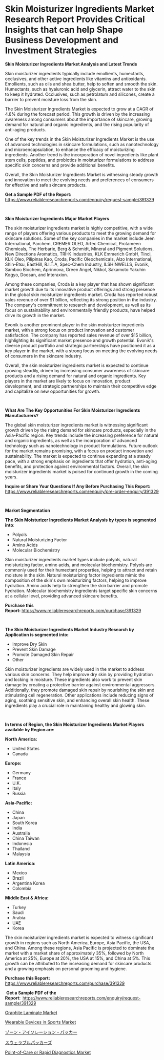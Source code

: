 <p><h1>Skin Moisturizer Ingredients Market Research Report Provides Critical Insights that can help Shape Business Development and Investment Strategies</h1></p><p><strong>Skin Moisturizer Ingredients Market Analysis and Latest Trends</strong></p>
<p><p>Skin moisturizer ingredients typically include emollients, humectants, occlusives, and other active ingredients like vitamins and antioxidants. Emollients, such as oils and shea butter, help to soften and smooth the skin. Humectants, such as hyaluronic acid and glycerin, attract water to the skin to keep it hydrated. Occlusives, such as petrolatum and silicones, create a barrier to prevent moisture loss from the skin.</p><p>The Skin Moisturizer Ingredients Market is expected to grow at a CAGR of 4.8% during the forecast period. This growth is driven by the increasing awareness among consumers about the importance of skincare, growing demand for natural and organic ingredients, and the rising popularity of anti-aging products.</p><p>One of the key trends in the Skin Moisturizer Ingredients Market is the use of advanced technologies in skincare formulations, such as nanotechnology and microencapsulation, to enhance the efficacy of moisturizing ingredients. Another trend is the incorporation of novel ingredients like plant stem cells, peptides, and probiotics in moisturizer formulations to address specific skin concerns and provide additional benefits.</p><p>Overall, the Skin Moisturizer Ingredients Market is witnessing steady growth and innovation to meet the evolving needs and preferences of consumers for effective and safe skincare products.</p></p>
<p><strong>Get a Sample PDF of the Report:&nbsp;</strong> <a href="https://www.reliableresearchreports.com/enquiry/request-sample/391329">https://www.reliableresearchreports.com/enquiry/request-sample/391329</a></p>
<p>&nbsp;</p>
<p><strong>Skin Moisturizer Ingredients Major Market Players</strong></p>
<p><p>The skin moisturizer ingredients market is highly competitive, with a wide range of players offering various products to meet the growing demand for skincare solutions. Some of the key companies in the market include Jeen International, Parchem, CREMER OLEO, Artec Chemical, Protameen Chemicals, The Herbarie, Berg & Schmidt, Mineral and Pigment Solutions, New Directions Aromatics, TRI-K Industries, KLK Emmerich GmbH, Tinci, KLK Oleo, Pilipinas Kao, Croda, Pacific Oleochemicals, Alzo International, Shin-Etsu, EastHill, R.I.T.A, Spec-Chem Industry, ILSHINWELLS, Evonik, Samboo Biochem, Aprinnova, Green Angel, Nikkol, Sakamoto Yakuhin Kogyo, Doosan, and Interaxion.</p><p>Among these companies, Croda is a key player that has shown significant market growth due to its innovative product offerings and strong presence in the global skin moisturizer ingredients market. Croda has reported robust sales revenue of over $1 billion, reflecting its strong position in the industry. The company's commitment to research and development, as well as its focus on sustainability and environmentally friendly products, have helped drive its growth in the market.</p><p>Evonik is another prominent player in the skin moisturizer ingredients market, with a strong focus on product innovation and customer satisfaction. The company has reported sales revenue of over $15 billion, highlighting its significant market presence and growth potential. Evonik's diverse product portfolio and strategic partnerships have positioned it as a key player in the market, with a strong focus on meeting the evolving needs of consumers in the skincare industry.</p><p>Overall, the skin moisturizer ingredients market is expected to continue growing steadily, driven by increasing consumer awareness of skincare products and a rising demand for natural and organic ingredients. Key players in the market are likely to focus on innovation, product development, and strategic partnerships to maintain their competitive edge and capitalize on new opportunities for growth.</p></p>
<p>&nbsp;</p>
<p><strong>What Are The Key Opportunities For Skin Moisturizer Ingredients Manufacturers?</strong></p>
<p><p>The global skin moisturizer ingredients market is witnessing significant growth driven by the rising demand for skincare products, especially in the Asia-Pacific region. Key trends include the increasing preference for natural and organic ingredients, as well as the incorporation of advanced technology such as nanotechnology in product formulations. Future outlook for the market remains promising, with a focus on product innovation and sustainability. The market is expected to continue expanding at a steady pace, with a strong emphasis on ingredients that offer hydration, anti-aging benefits, and protection against environmental factors. Overall, the skin moisturizer ingredients market is poised for continued growth in the coming years.</p></p>
<p><strong>Inquire or Share Your Questions If Any Before Purchasing This Report:</strong> <a href="https://www.reliableresearchreports.com/enquiry/pre-order-enquiry/391329">https://www.reliableresearchreports.com/enquiry/pre-order-enquiry/391329</a></p>
<p>&nbsp;</p>
<p><strong>Market Segmentation</strong></p>
<p><strong>The Skin Moisturizer Ingredients Market Analysis by types is segmented into:</strong></p>
<p><ul><li>Polyols</li><li>Natural Moisturizing Factor</li><li>Amino Acids</li><li>Molecular Biochemistry</li></ul></p>
<p><p>Skin moisturizer ingredients market types include polyols, natural moisturizing factor, amino acids, and molecular biochemistry. Polyols are commonly used for their humectant properties, helping to attract and retain moisture in the skin. Natural moisturizing factor ingredients mimic the composition of the skin's own moisturizing factors, helping to improve hydration. Amino acids help to strengthen the skin barrier and promote hydration. Molecular biochemistry ingredients target specific skin concerns at a cellular level, providing advanced skincare benefits.</p></p>
<p><strong>Purchase this Report:&nbsp;</strong><a href="https://www.reliableresearchreports.com/purchase/391329">https://www.reliableresearchreports.com/purchase/391329</a></p>
<p>&nbsp;</p>
<p><strong>The Skin Moisturizer Ingredients Market Industry Research by Application is segmented into:</strong></p>
<p><ul><li>Improve Dry Skin</li><li>Prevent Skin Damage</li><li>Promote Damaged Skin Repair</li><li>Other</li></ul></p>
<p><p>Skin moisturizer ingredients are widely used in the market to address various skin concerns. They help improve dry skin by providing hydration and locking in moisture. These ingredients also work to prevent skin damage by creating a protective barrier against environmental aggressors. Additionally, they promote damaged skin repair by nourishing the skin and stimulating cell regeneration. Other applications include reducing signs of aging, soothing sensitive skin, and enhancing overall skin health. These ingredients play a crucial role in maintaining healthy and glowing skin.</p></p>
<p>&nbsp;</p>
<p><strong>In terms of Region, the Skin Moisturizer Ingredients Market Players available by Region are:</strong></p>
<p>
    <p> <strong> North America: </strong>
        <ul>
            <li>United States</li>
            <li>Canada</li>
        </ul>
        </p> 
    <p> <strong> Europe: </strong>
        <ul>
            <li>Germany</li>
            <li>France</li>
            <li>U.K.</li>
            <li>Italy</li>
            <li>Russia</li>
        </ul>
        </p> 
    <p> <strong> Asia-Pacific: </strong>
        <ul>
            <li>China</li>
            <li>Japan</li>
            <li>South Korea</li>
            <li>India</li>
            <li>Australia</li>
            <li>China Taiwan</li>
            <li>Indonesia</li>
            <li>Thailand</li>
            <li>Malaysia</li>
        </ul>
        </p> 
    <p> <strong> Latin America: </strong>
        <ul>
            <li>Mexico</li>
            <li>Brazil</li>
            <li>Argentina Korea</li>
            <li>Colombia</li>
        </ul>
        </p> 
    <p> <strong> Middle East & Africa: </strong>
        <ul>
            <li>Turkey</li>
            <li>Saudi</li>
            <li>Arabia</li>
            <li>UAE</li>
            <li>Korea</li>
        </ul>
    </p>
    </p>
<p><p>The skin moisturizer ingredients market is expected to witness significant growth in regions such as North America, Europe, Asia Pacific, the USA, and China. Among these regions, Asia Pacific is projected to dominate the market with a market share of approximately 35%, followed by North America at 25%, Europe at 20%, the USA at 15%, and China at 5%. This growth can be attributed to the increasing demand for skincare products and a growing emphasis on personal grooming and hygiene.</p></p>
<p><strong>Purchase this Report: </strong><a href="https://www.reliableresearchreports.com/purchase/391329">https://www.reliableresearchreports.com/purchase/391329</a></p>
<p>&nbsp;<strong>Get a Sample PDF of the Report:&nbsp;&nbsp;</strong><a href="https://www.reliableresearchreports.com/enquiry/request-sample/391329">https://www.reliableresearchreports.com/enquiry/request-sample/391329</a></p>
<p><strong></strong></p>
<p><p><a href="https://view.publitas.com/reportprime-1/graphite-laminate-market-size-growth-and-forecast-from-2024-2031/">Graphite Laminate Market</a></p><p><a href="https://view.publitas.com/reportprime-1/wearable-devices-in-sports-market-size-2024-2031-global-industrial-analysis-key-geographical-regions-market-share-top-key-players-product-types-and-forecast-research-report/">Wearable Devices in Sports Market</a></p><p><a href="https://medium.com/@noreneward2023/%E3%82%BE%E3%83%8A%E3%83%AB%E9%9A%94%E9%9B%A2%E3%83%91%E3%83%83%E3%82%AB%E3%83%BC%E5%B8%82%E5%A0%B4-%E7%AB%B6%E4%BA%89%E5%88%86%E6%9E%90-%E5%B8%82%E5%A0%B4%E5%8B%95%E5%90%91%E3%81%8A%E3%82%88%E3%81%B32031%E5%B9%B4%E3%81%BE%E3%81%A7%E3%81%AE%E4%BA%88%E6%B8%AC-3329eab37765">ゾーン・アイソレーション・パッカー</a></p><p><a href="https://medium.com/@noreneward2023/%E8%86%A8%E5%BC%B5%E5%BC%8F%E3%83%91%E3%83%83%E3%82%AB%E3%83%BC%E5%B8%82%E5%A0%B4%E5%88%86%E6%9E%90-%E3%81%9D%E3%81%AEcagr-%E5%B8%82%E5%A0%B4%E3%82%BB%E3%82%B0%E3%83%A1%E3%83%B3%E3%83%86%E3%83%BC%E3%82%B7%E3%83%A7%E3%83%B3-%E3%81%8A%E3%82%88%E3%81%B3%E3%82%B0%E3%83%AD%E3%83%BC%E3%83%90%E3%83%AB%E7%94%A3%E6%A5%AD%E6%A6%82%E8%A6%81-22cea5752d15">スウェラブルパッカーズ</a></p><p><a href="https://sulfuric-clavicle-d39.notion.site/Point-of-Care-or-Rapid-Diagnostics-Market-Size-Market-Trends-and-Growth-Outlook-forecasted-for-per-d591d1f97db9458fa689dd36d6c64f45">Point-of-Care or Rapid Diagnostics Market</a></p></p>